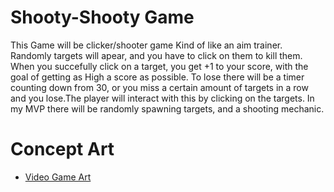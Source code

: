 # Shooty-Shooty Game

This Game will be clicker/shooter game Kind of like an aim trainer. Randomly targets will apear, and you have to click on them to kill them. When you succefully click on a target, you get +1 to your score, with the goal of getting as High a score as possible. To lose there will be a timer counting down from 30, or you miss a certain amount of targets in a row and you lose.The player will interact with this by clicking on the targets. In my MVP there will be randomly spawning targets, and a shooting mechanic. 

# Concept Art
- [Video Game Art](Game.html)

